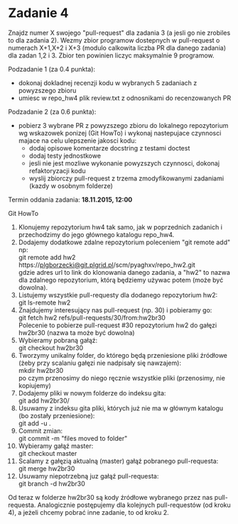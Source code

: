 # Zadanie 4

Znajdz numer X swojego "pull-request" dla zadania 3 (a jesli go nie zrobiles to dla zadania 2).
Wezmy zbior programow dostepnych w pull-request o numerach X+1,X+2 i X+3 
(modulo calkowita liczba PR dla danego zadania) dla zadan 1,2 i 3.
Zbior ten powinien liczyc maksymalnie 9 programow.  

Podzadanie 1 (za 0.4 punkta):  
 - dokonaj dokladnej recenzji kodu w wybranych 5 zadaniach z powyzszego zbioru  
 - umiesc w repo_hw4 plik review.txt z odnosnikami do recenzowanych PR  

Podzadanie 2 (za 0.6 punkta):  
 - pobierz 3 wybrane PR z powyzszego zbioru do lokalnego repozytorium wg wskazowek ponizej (Git HowTo) i wykonaj nastepujace czynnosci majace na celu ulepszenie jakosci kodu:  
	- dodaj opisowe komentarze docstring z testami doctest  
	- dodaj testy jednostkowe  
	- jesli nie jest mozliwe wykonanie powyzszych czynnosci, dokonaj refaktoryzacji kodu  
	- wyslij zbiorczy pull-request z trzema zmodyfikowanymi zadaniami (kazdy w osobnym folderze)  
 
Termin oddania zadania: **18.11.2015, 12:00**

Git HowTo

1. Klonujemy repozytorium hw4 tak samo, jak w poprzednich zadanich i przechodzimy do jego głównego katalogu repo_hw4.  
2. Dodajemy dodatkowe zdalne repozytorium poleceniem "git remote add" np:  
    git remote add hw2 https://plgborzecki@git.plgrid.pl/scm/pyaghxv/repo_hw2.git  
    gdzie adres url to link do klonowania danego zadania, a "hw2" to nazwa dla zdalnego repozytorium, którą będziemy używac potem (może być dowolna).  
3. Listujemy wszystkie pull-requesty dla dodanego repozytorium hw2:  
    git ls-remote hw2  
4. Znajdujemy interesujący nas pull-request (np. 30) i pobieramy go:  
    git fetch hw2 refs/pull-requests/30/from:hw2br30  
    Polecenie to pobierze pull-request #30 repozytorium hw2 do gałęzi hw2br30 (nazwa ta może być dowolna)  
5. Wybieramy pobraną gałąź:  
    git checkout hw2br30  
6. Tworzymy unikalny folder, do którego będą przeniesione pliki źródłowe (żeby przy scalaniu gałęzi nie nadpisały się nawzajem):  
    mkdir hw2br30  
    po czym przenosimy do niego ręcznie wszystkie pliki (przenosimy, nie kopiujemy)  
7. Dodajemy pliki w nowym folderze do indeksu gita:  
    git add hw2br30/  
8. Usuwamy z indeksu gita pliki, których już nie ma w głównym katalogu (bo zostały przeniesione):  
    git add -u .  
9. Commit zmian:  
    git commit -m "files moved to folder"  
10. Wybieramy gałąź master:  
    git checkout master  
11. Scalamy z gałęzią aktualną (master) gałąź pobranego pull-requesta:  
    git merge hw2br30  
12. Usuwamy niepotrzebną juz gałąź pull-requesta:  
    git branch -d hw2br30  

Od teraz w folderze hw2br30 są kody źródłowe wybranego przez nas pull-requesta. Analogicznie postępujemy dla kolejnych pull-requestów (od kroku 4), a jeżeli chcemy pobrać inne zadanie, to od kroku 2.

